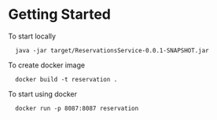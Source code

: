 # Getting Started
  
To start locally
  
```
  java -jar target/ReservationsService-0.0.1-SNAPSHOT.jar
```
  
To create docker image
  
```
  docker build -t reservation .
``` 
  
To start using docker
  
```
  docker run -p 8087:8087 reservation
```